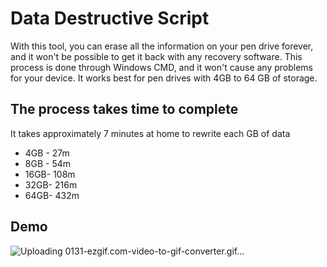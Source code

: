 
# Data Destructive Script

With this tool, you can erase all the information on your pen drive forever, and it won't be possible to get it back with any recovery software. This process is done through Windows CMD, and it won't cause any problems for your device. It works best for pen drives with 4GB to 64 GB of storage.




## The process takes time to complete
It takes approximately 7 minutes at home to rewrite each GB of data
- 4GB - 27m
- 8GB - 54m
- 16GB- 108m
- 32GB- 216m
- 64GB- 432m

## Demo

![Uploading 0131-ezgif.com-video-to-gif-converter.gif…]()
